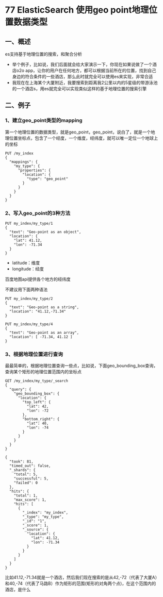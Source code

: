 # 77 ElasticSearch 使用geo point地理位置数据类型 


## 一、概述

es支持基于地理位置的搜索，和聚合分析

* 举个例子，比如说，我们后面就会给大家演示一下，你现在如果说做了一个酒店o2o app，让你的用户在任何地方，都可以根据当前所在的位置，找到自己身边的符合条件的一些酒店，那么此时就完全可以使用es来实现，非常合适
* 我现在在上海某个大厦附近，我要搜索到距离我2公里以内的5星级的带游泳池的一个酒店s，用es就完全可以实现类似这样的基于地理位置的搜索引擎

## 二、例子

### 1、建立geo_point类型的mapping

第一个地理位置的数据类型，就是geo_point，geo_point，说白了，就是一个地理位置坐标点，包含了一个经度，一个维度，经纬度，就可以唯一定位一个地球上的坐标

```
PUT /my_index 
{
  "mappings": {
    "my_type": {
      "properties": {
        "location": {
          "type": "geo_point"
        }
      }
    }
  }
}
```

### 2、写入geo_point的3种方法

```
PUT my_index/my_type/1
{
  "text": "Geo-point as an object",
  "location": { 
    "lat": 41.12,
    "lon": -71.34
  }
}
```

* latitude：维度
* longitude：经度

百度地图api提供各个地方的经纬度

不建议用下面两种语法

```
PUT my_index/my_type/2
{
  "text": "Geo-point as a string",
  "location": "41.12,-71.34" 
}
```

```
PUT my_index/my_type/4
{
  "text": "Geo-point as an array",
  "location": [ -71.34, 41.12 ] 
}
```

### 3、根据地理位置进行查询

最最简单的，根据地理位置查询一些点，比如说，下面geo_bounding_box查询，查询某个矩形的地理位置范围内的坐标点

```
GET /my_index/my_type/_search 
{
  "query": {
    "geo_bounding_box": {
      "location": {
        "top_left": {
          "lat": 42,
          "lon": -72
        },
        "bottom_right": {
          "lat": 40,
          "lon": -74
        }
      }
    }
  }
}
```

```
{
  "took": 81,
  "timed_out": false,
  "_shards": {
    "total": 5,
    "successful": 5,
    "failed": 0
  },
  "hits": {
    "total": 1,
    "max_score": 1,
    "hits": [
      {
        "_index": "my_index",
        "_type": "my_type",
        "_id": "1",
        "_score": 1,
        "_source": {
          "location": {
            "lat": 41.12,
            "lon": -71.34
          }
        }
      }
    ]
  }
}
```

比如41.12,-71.34就是一个酒店，然后我们现在搜索的是从42,-72（代表了大厦A）和40,-74（代表了马路B）作为矩形的范围(矩形的对角两个点)，在这个范围内的酒店，是什么


